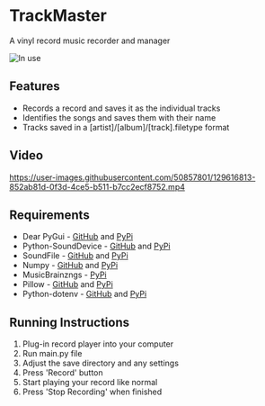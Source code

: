 # TrackMaster
A vinyl record music recorder and manager

![In use](https://drive.google.com/uc?export=view&id=1G2deaa8YRRrNNbUI4C1nsRXREpmv_cLQ)

## Features
* Records a record and saves it as the individual tracks
* Identifies the songs and saves them with their name
* Tracks saved in a [artist]/[album]/[track].filetype format

## Video
https://user-images.githubusercontent.com/50857801/129616813-852ab81d-0f3d-4ce5-b511-b7cc2ecf8752.mp4

## Requirements
* Dear PyGui - [GitHub](https://github.com/hoffstadt/DearPyGui) and [PyPi](https://pypi.org/project/dearpygui/)
* Python-SoundDevice - [GitHub](https://github.com/spatialaudio/python-sounddevice/) and [PyPi](https://pypi.org/project/sounddevice/)
* SoundFile - [GitHub](https://github.com/bastibe/python-soundfile) and [PyPi](https://pypi.org/project/SoundFile/)
* Numpy - [GitHub](https://github.com/numpy/numpy) and [PyPi](https://pypi.org/project/numpy/)
* MusicBrainzngs - [PyPi](https://pypi.org/project/musicbrainzngs/)
* Pillow - [GitHub](https://github.com/python-pillow/Pillow) and [PyPi](https://pypi.org/project/Pillow/)
* Python-dotenv - [GitHub](https://github.com/theskumar/python-dotenv) and [PyPi](https://pypi.org/project/python-dotenv/)

## Running Instructions
1. Plug-in record player into your computer
2. Run main.py file
3. Adjust the save directory and any settings
4. Press 'Record' button
5. Start playing your record like normal
6. Press 'Stop Recording' when finished
